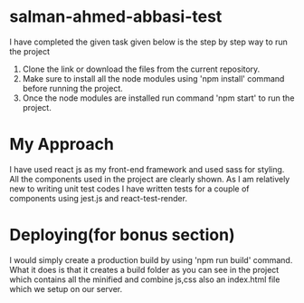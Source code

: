 # salman-ahmed-abbasi-test

I have completed the given task given below is the step by step way to run the project

1. Clone the link or download the files from the current repository.
2. Make sure to install all the node modules using 'npm install' command before running the project.
3. Once the node modules are installed run command 'npm start' to run the project.

# My Approach

I have used react js as my front-end framework and used sass for styling. All the components used in the project are clearly shown.
As I am relatively new to writing unit test codes I have written tests for a couple of components using jest.js and react-test-render.

# Deploying(for bonus section)

I would simply create a production build by using 'npm run build' command. What it does is that it creates a build folder as you can see in the project which contains all the minified and combine js,css also an index.html file which we setup on our server.
